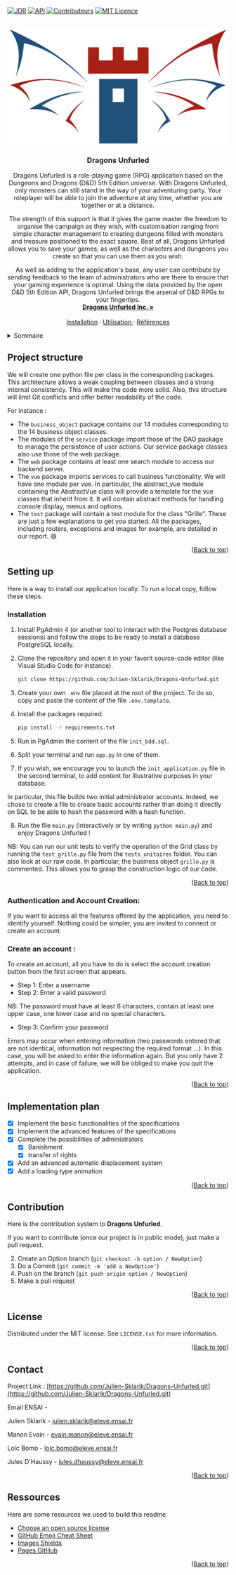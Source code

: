 <div id="top"></div>

<!-- Presentation-->
<!--
*** For readability, we use the markdown "reference style".
*** For example, we will put our references in square brackets [ ] rather than parentheses ( ).
-->
[![JDR][jdr]][jdr-url]
[![API][d&d]][d&d-url]
[![Contributeurs][contributeurs]][contributeurs-url]
[![MIT Licence][licence]][licence-url]

<!-- PROJET LOGO -->
<br />
<div align="center">
  <a href="https://github.com/othneildrew/Best-README-Template">
    <img src="images/logo.png" alt="Logo" >
  </a>

  <h3 align="center">Dragons Unfurled</h3>

  <p align="center">
Dragons Unfurled is a role-playing game (RPG) application based on the Dungeons and Dragons (D&D) 5th Edition universe. With Dragons Unfurled, only monsters can still stand in the way of your adventuring party. Your roleplayer will be able to join the adventure at any time, whether you are together or at a distance. 

The strength of this support is that it gives the game master the freedom to organise the campaign as they wish, with customisation ranging from simple character management to creating dungeons filled with monsters and treasure positioned to the exact square. Best of all, Dragons Unfurled allows you to save your games, as well as the characters and dungeons you create so that you can use them as you wish.

As well as adding to the application's base, any user can contribute by sending feedback to the team of administrators who are there to ensure that your gaming experience is optimal. Using the data provided by the open D&D 5th Edition API, Dragons Unfurled brings the arsenal of D&D RPGs to your fingertips.
    <br />
    <a href="https://github.com/Dragons-Unfurled-Inc"><strong>Dragons Unfurled Inc. »</strong></a>
    <br />
    <br />
    <a href="#instal">Installation</a>
    ·
    <a href="#utilis">Utilisation </a>
    ·
    <a href="#ref">Références</a>
  </p>
</div>

<!-- SOMMAIRE -->
<details>
  <summary>Sommaire</summary>
  <ol>
    <li>
      <a href="#Project-structure">Project structure</a>
    </li>
    <li>
      <a href="#Setting-up">Setting-up</a>
      <ul>
        <li><a href="#installation">Installation</a></li>
      </ul>
    </li>
    <li><a href="#Implementation-plan">Implementation plan</a></li>
    <li><a href="#contribution">Contribution</a></li>
    <li><a href="#licence">Licence</a></li>
    <li><a href="#contacts">Contacts</a></li>
    <li><a href="#resources">Resources</a></li>
  </ol>
</details>

<!-- A PROPOS DU PROJET -->
## Project structure

We will create one python file per class in the corresponding packages. This architecture allows a weak coupling between classes and a strong internal consistency. This will make the code more solid. Also, this structure will limit Git conflicts and offer better readability of the code.

For instance :
* The `business_object` package contains our 14 modules corresponding to the 14 business object classes. 
* The modules of the `service` package import those of the DAO package to manage the persistence of user actions. Our service package classes also use those of the web package.  
* The `web` package contains at least one search module to access our backend server.  
* The `vue` package imports services to call business functionality. We will have one module per vue. In particular, the abstract_vue module containing the AbstractVue class will provide a template for the vue classes that inherit from it. It will contain abstract methods for handling console display, menus and options.  
* The `test` package will contain a test module for the class "Grille". 
These are just a few explanations to get you started. All the packages, including routers, exceptions and images for example, are detailed in our report. :smile:


<p align="right">(<a href="#top">Back to top</a>)</p>


<!-- MISE EN PLACE -->
## Setting up

Here is a way to install our application locally.
To run a local copy, follow these steps.

### Installation

1. Install PgAdmin 4 (or another tool to interact with the Postgres database sessions) and follow the steps to be ready to install a database
PostgreSQL locally.

2. Clone the repository and open it in your favorit source-code editor (like Visual Studio Code for instance).
   ```sh
   git clone https://github.com/Julien-Sklarik/Dragons-Unfurled.git 
   ```

3. Create your own `.env` file placed at the root of the project. To do so, copy and paste the content of the file `.env.template`.

4. Install the packages required.
   ```sh
   pip install -r requirements.txt
   ```
5. Run in PgAdmin the content of the file `init_bdd.sql`.
   
6. Split your terminal and run `app.py` in one of them.

7. If you wish, we encourage you to launch the `init_application.py` file in the second terminal, to add content for illustrative purposes in your database.

In particular, this file builds two initial administrator accounts. Indeed, we chose to create a file to create basic accounts rather than doing it directly on SQL 
to be able to hash the password with a hash function. 

8. Run the file `main.py` (interactively or by writing ``` python main.py ```) and enjoy Dragons Unfurled !

NB: You can run our unit tests to verify the operation of the Grid class by running the `test_grille.py` file from the `tests_unitaires` folder.
You can also look at our raw code. In particular, the business object `grille.py` is commented. This allows you to grasp the construction logic of our code.

<p align="right">(<a href="#top">Back to top</a>)</p>


<div id="utilis"></div>

### Authentication and Account Creation:

If you want to access all the features offered by the application, you need to identify yourself.
Nothing could be simpler, you are invited to connect or create an account.

### Create an account :

To create an account, all you have to do is select the account creation button from the first screen that appears.
- Step 1: Enter a username
- Step 2: Enter a valid password

NB: The password must have at least 6 characters, contain at least one upper case, one lower case and no special characters.

- Step 3: Confirm your password

Errors may occur when entering information (two passwords entered that are not identical,
information not respecting the required format ...). In this case, you will be asked to enter the information again.
But you only have 2 attempts, and in case of failure, we will be obliged to make you quit the application.

<p align="right">(<a href="#top">Back to top</a>)</p>



<!-- PLAN DE REALISATION -->
## Implementation plan

- [x] Implement the basic functionalities of the specifications
- [x] Implement the advanced features of the specifications
- [x] Complete the possibilities of administrators
     - [x] Banishment
     - [x] transfer of rights
- [x] Add an advanced automatic displacement system
- [x] Add a loading type animation

<p align="right">(<a href="#top">Back to top</a>)</p>

<div id="ref"></div>
<!-- CONTRIBUTION -->

## Contribution

Here is the contribution system to **Dragons Unfurled**.

If you want to contribute (once our project is in public mode), just make a pull request.

2. Create an Option branch (`git checkout -b option / NewOption`)
3. Do a Commit (`git commit -m 'add a NewOption'`)
4. Push on the branch (`git push origin option / NewOption`)
5. Make a pull request

<p align="right">(<a href="#top">Back to top</a>)</p>



<!-- LICENSE -->
## License

Distributed under the MIT license. See `LICENSE.txt` for more information.

<p align="right">(<a href="#top">Back to top</a>)</p>



<!-- CONTACT -->
## Contact

Project Link : [https://github.com/Julien-Sklarik/Dragons-Unfurled.git](https://github.com/Julien-Sklarik/Dragons-Unfurled.git)

Email ENSAI - 

Julien Sklarik - julien.sklarik@eleve.ensai.fr

Manon Evain - evain.manon@eleve.ensai.fr

Loïc Bomo - loic.bomo@eleve.ensai.fr

Jules D'Haussy - jules.dhaussy@eleve.ensai.fr

<p align="right">(<a href="#top">Back to top</a>)</p>



<!-- RESSOURCES -->
## Ressources

Here are some resources we used to build this readme.

* [Choose an open source license](https://choosealicense.com)
* [GitHub Emoji Cheat Sheet](https://www.webpagefx.com/tools/emoji-cheat-sheet)
* [Images Shields](https://shields.io)
* [Pages GitHub](https://pages.github.com)

<p align="right">(<a href="#top">Back to top</a>)</p>



<!-- MARKDOWN LIENS & IMAGES -->
<!-- https://www.markdownguide.org/basic-syntax/#reference-style-links -->
[contributeurs]: https://img.shields.io/badge/Contributeurs-4-green
[contributeurs-url]: https://github.com/Julien-Sklarik/Dragons-Unfurled.git
[jdr]: https://img.shields.io/badge/JDR-D&D5e-red
[jdr-url]: https://www.dnd5eapi.co/docs/
[d&d]: https://img.shields.io/badge/API-D&D5eAPI-9cf
[d&d-url]: https://www.dnd5eapi.co/
[licence]: https://img.shields.io/badge/Licence-MIT-inactive
[licence-url]: https://github.com/Julien-Sklarik/Dragons-Unfurled/blob/dad41cc124244de403fe19cee0abdd8fb52f6beb/LICENSE
